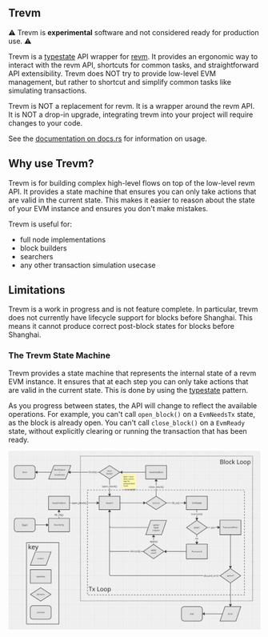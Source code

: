 ## Trevm

⚠️ Trevm is **experimental** software and not considered ready for production
use. ⚠️

Trevm is a [typestate] API wrapper for [revm]. It provides an ergonomic way to
interact with the revm API, shortcuts for common tasks, and straightforward API
extensibility. Trevm does NOT try to provide low-level EVM management, but
rather to shortcut and simplify common tasks like simulating transactions.

Trevm is NOT a replacement for revm. It is a wrapper around the revm API. It is
NOT a drop-in upgrade, integrating trevm into your project will require changes
to your code.

See the [documentation on docs.rs] for information on usage.

## Why use Trevm?

Trevm is for building complex high-level flows on top of the low-level revm
API. It provides a state machine that ensures you can only take actions that are
valid in the current state. This makes it easier to reason about the state of
your EVM instance and ensures you don't make mistakes.

Trevm is useful for:

- full node implementations
- block builders
- searchers
- any other transaction simulation usecase

## Limitations

Trevm is a work in progress and is not feature complete. In particular, trevm
does not currently have lifecycle support for blocks before Shanghai. This means
it cannot produce correct post-block states for blocks before Shanghai.

### The Trevm State Machine

Trevm provides a state machine that represents the internal state of a revm EVM
instance. It ensures that at each step you can only take actions that are valid
in the current state. This is done by using the [typestate] pattern.

As you progress between states, the API will change to reflect the available
operations. For example, you can't call `open_block()` on a `EvmNeedsTx` state,
as the block is already open. You can't call `close_block()` on a `EvmReady`
state, without explicitly clearing or running the transaction that has been
ready.

![typestates are cool](./assets/Screenshot%202024-07-17%20at%2015.19.27.png)

[typestate]: https://cliffle.com/blog/rust-typestate/
[revm]: https://github.com/bluealloy/revm
[docs.rs]: https://docs.rs/trevm/latest/trevm/
[documentation on docs.rs]: https://docs.rs/trevm/latest/trevm/
